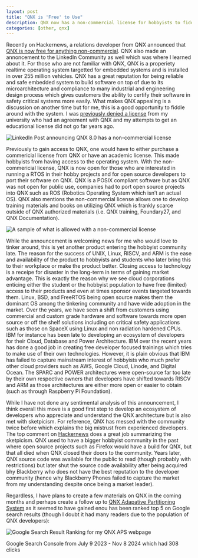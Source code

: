 ```yaml
---
layout: post
title: "QNX is 'Free' to Use"
description: QNX now has a non-commercial license for hobbyists to fiddle around
categories: [other, qnx]
---
```


<p>Recently on Hackernews, a relations developer from QNX announced that <a href="https://news.ycombinator.com/item?id=42079460">QNX is now free for anything non-commercial</a>. QNX also made an annoncement
to the LinkedIn Community as well which was where I learned about it.
For those who are not familiar with QNX, QNX is a properiety realtime operating system targetted for embedded systems and is installed in over 255 million vehicles.
QNX has a great reputation for being reliable and safe embedded system to build software on top of due to its microarchitecture and compliance to many industrial and engineering design process
which gives customers the ability to certify their software in safety critical systems more easily. What makes QNX appealing is a discussion on another time but for me, this is a good
opportunity to fiddle around with the system. I was <a href="{{ site.url }}/blog/carletonu-qnx-license/">previously denied a license</a> from my university who had an agreement with QNX and
my attempts to get an educational license did not go far years ago.</p>

<p><img src="../assets/products/qnx/announcement-linkedin.png" alt="LinkedIn Post announcing QNX 8.0 has a non-commercial license" /></p>

<p>Previously to gain access to QNX, one would have to either purchase a commericial license from QNX or have an academic license. This made hobbyists from having access to the operating system.
With the non-commericial license, QNX is now open for those who are interested in running a RTOS in their hobby projects and for open source developers to port their software on QNX. QNX is a
POSIX compliant software but as QNX was not open for public use, companies had to port open source projects into QNX such as ROS (Robotics Operating System which isn’t an actual OS). QNX
also mentions the non-commercial license allows one to develop training materials and books on utilizing QNX which is frankly scarce outside of QNX authorized materials (i.e. QNX training, Foundary27, and
QNX Documentation).</p>

<p><img src="../assets/products/qnx/non-commercial-lic.png" alt="A sample of what is allowed with a non-commercial license" /></p>

<p>While the announcement is welcoming news for me who would love to tinker around, this is yet another product entering the hobbyist community late. The reason for the success of UNIX, Linux, RISCV, and ARM is the ease and
availability of the product to hobbyists and students who later bring this to their workplace or make the product better. Closing access to technology is a receipe for disaster in the long-term in terms of
gaining market advantage. This is exactly the reason why we see cloud corporations enticing either the student or the hobbyist population to have free (limited) access to their products and even at times
sponsor events targeted towards them. Linux, BSD, and FreeRTOS being open source makes them the dominant OS among the tinkering community and have wide adoption in the market. Over the years, we have seen a
shift from customers using commercial and custom grade hardware and software towards more open source or off the shelf solutions including on critical safety applications such as those on SpaceX using Linux and
non radiation hardened CPUs. IBM for instance has been late to developing an ecosystem of developers for their Cloud, Database and Power Architecture. IBM over the recent years has done a good job in creating free
developer focused trainings which tries to make use of their own technologies. However, it is plain obvious that IBM has failed to capture mainstream interest of hobbyists who much prefer other cloud providers such as
AWS, Google Cloud, Linode, and Digital Ocean. The SPARC and POWER architectures were open-source far too late by their own respective owners that developers have shifted towards RISCV and ARM as those architectures
are either more open or easier to obtain (such as through Raspberry Pi Foundation).</p>

<p>While I have not done any sentimental analysis of this announcement, I think overall this move is a good first step to develop an ecosystem of developers who appreciate and understand the QNX architecture but is also
met with sketpicism. For reference, QNX has messed with the community twice before which explains the big mistrust from experienced developers. The top comment on <a href="https://news.ycombinator.com/item?id=42079460">Hackernews</a>
does a great job summarizing the sketpicism. QNX used to have a bigger hobbyist community in the past where open source projects such as Firefox would have a build for QNX, but that all died when QNX closed their doors
to the community. Years later, QNX source code was available for the public to read (though probably with restrictions) but later shut the source code availability after being acquired bhy Blackberry who does not have the
best reputation to the developer community (hence why Blackberry Phones failed to capture the market from my understanding despite once being a market leader).</p>

<p>Regardless, I have plans to create a few materials on QNX in the coming months and perhaps create a follow up to <a href="{{ site.url }}/blog/qnx-aps/">QNX Adapative Partitioning System</a> as it seemed to have gained enou
has been ranked top 5 on Google search results (though I doubt it had many readers due to the population of QNX developers):</p>

<p><img src="../assets/products/qnx/aps-search-results.png" alt="Google Search Result Ranking for my QNX APS webpage" /></p>
<p class="caption">Google Search Console from July 9 2023 - Nov 8 2024 which had 308 clicks</p>

